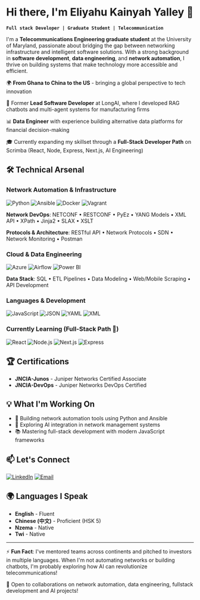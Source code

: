 # Hi there, I'm Eliyahu Kainyah Yalley 👋

**`Full stack Developer | Graduate Student | Telecommunication`**

I'm a **Telecommunications Engineering graduate student** at the University of Maryland, passionate about bridging the gap between networking infrastructure and intelligent software solutions. With a strong background in **software development**, **data engineering**, and **network automation**, I thrive on building systems that make technology more accessible and efficient.

🌍 **From Ghana to China to the US** - bringing a global perspective to tech innovation

💼 Former **Lead Software Developer** at LongAI, where I developed RAG chatbots and multi-agent systems for manufacturing firms

📊 **Data Engineer** with experience building alternative data platforms for financial decision-making

🎓 Currently expanding my skillset through a **Full-Stack Developer Path** on Scrimba (React, Node, Express, Next.js, AI Engineering)

## 🛠️ Technical Arsenal

### Network Automation & Infrastructure

![Python](https://img.shields.io/badge/Python-3776AB?style=for-the-badge&logo=python&logoColor=white)
![Ansible](https://img.shields.io/badge/Ansible-EE0000?style=for-the-badge&logo=ansible&logoColor=white)
![Docker](https://img.shields.io/badge/Docker-2496ED?style=for-the-badge&logo=docker&logoColor=white)
![Vagrant](https://img.shields.io/badge/Vagrant-1868F2?style=for-the-badge&logo=vagrant&logoColor=white)

**Network DevOps**: NETCONF • RESTCONF • PyEz • YANG Models • XML API • XPath • Jinja2 • SLAX • XSLT

**Protocols & Architecture**: RESTful API • Network Protocols • SDN • Network Monitoring • Postman

### Cloud & Data Engineering

![Azure](https://img.shields.io/badge/Azure-0078D4?style=for-the-badge&logo=microsoftazure&logoColor=white)
![Airflow](https://img.shields.io/badge/Airflow-017CEE?style=for-the-badge&logo=apacheairflow&logoColor=white)
![Power BI](https://img.shields.io/badge/Power_BI-F2C811?style=for-the-badge&logo=powerbi&logoColor=black)

**Data Stack**: SQL • ETL Pipelines • Data Modeling • Web/Mobile Scraping • API Development

### Languages & Development

![JavaScript](https://img.shields.io/badge/JavaScript-F7DF1E?style=for-the-badge&logo=javascript&logoColor=black)
![JSON](https://img.shields.io/badge/JSON-000000?style=for-the-badge&logo=json&logoColor=white)
![YAML](https://img.shields.io/badge/YAML-CB171E?style=for-the-badge&logo=yaml&logoColor=white)
![XML](https://img.shields.io/badge/XML-005FAD?style=for-the-badge)

### Currently Learning (Full-Stack Path 🌱)

![React](https://img.shields.io/badge/React-61DAFB?style=for-the-badge&logo=react&logoColor=black)
![Node.js](https://img.shields.io/badge/Node.js-339933?style=for-the-badge&logo=nodedotjs&logoColor=white)
![Next.js](https://img.shields.io/badge/Next.js-000000?style=for-the-badge&logo=nextdotjs&logoColor=white)
![Express](https://img.shields.io/badge/Express-000000?style=for-the-badge&logo=express&logoColor=white)

## 🏆 Certifications

- **JNCIA-Junos** - Juniper Networks Certified Associate
- **JNCIA-DevOps** - Juniper Networks DevOps Certified

## 💡 What I'm Working On

- 🔧 Building network automation tools using Python and Ansible
- 🤖 Exploring AI integration in network management systems
- 📚 Mastering full-stack development with modern JavaScript frameworks

## 📫 Let's Connect

[![LinkedIn](https://img.shields.io/badge/LinkedIn-0077B5?style=for-the-badge&logo=linkedin&logoColor=white)](https://linkedin.com/in/eliyahukyalley)
[![Email](https://img.shields.io/badge/Email-D14836?style=for-the-badge&logo=gmail&logoColor=white)](mailto:kofiyalley16@gmail.com)

## 🌍 Languages I Speak

- **English** - Fluent
- **Chinese (中文)** - Proficient (HSK 5)
- **Nzema** - Native
- **Twi** - Native

---

⚡ **Fun Fact**: I've mentored teams across continents and pitched to investors in multiple languages. When I'm not automating networks or building chatbots, I'm probably exploring how AI can revolutionize telecommunications!

💬 Open to collaborations on network automation, data engineering, fullstack development and AI projects!
